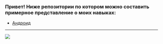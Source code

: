<h3>Привет! Ниже репозитории по котором можно составить примерное представление о моих навыках:</h3>

<ul>
  <li><a href="https://github.com/Mihail-Rain-Heart/android-mrh">Андроид</a></li>
</ul>

<hr>

<div style="align-items:center;"> 
  <img src="https://www.pinclipart.com/picdir/big/29-297077_all-photo-png-clipart-zierleiste-clipart-transparent-png.png" style="max-height:200px; max-width:300px;" />
</div>
